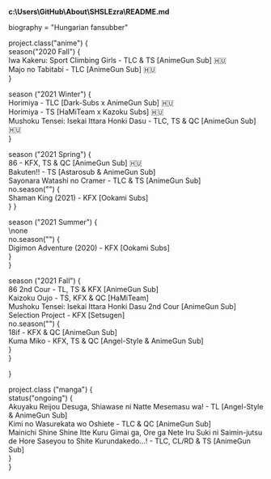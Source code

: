 <b>c:\Users\GitHub\About\SHSLEzra\README.md</b>

biography = "Hungarian fansubber"

project.class("anime") {<br>
  season("2020 Fall") {<br>
    Iwa Kakeru: Sport Climbing Girls - TLC & TS [AnimeGun Sub] 🇭🇺<br>
    Majo no Tabitabi - TLC [AnimeGun Sub] 🇭🇺<br>
  }
  
  season ("2021 Winter") {<br>
    Horimiya - TLC [Dark-Subs x AnimeGun Sub] 🇭🇺<br>
    Horimiya - TS [HaMiTeam x Kazoku Subs] 🇭🇺<br>
    Mushoku Tensei: Isekai Ittara Honki Dasu - TLC, TS & QC [AnimeGun Sub] 🇭🇺<br>
  }<br>
  
  season ("2021 Spring") {<br>
    86 - KFX, TS & QC [AnimeGun Sub] 🇭🇺<br>
    Bakuten!! - TS [Astarosub & AnimeGun Sub]<br>
    Sayonara Watashi no Cramer - TLC & TS [AnimeGun Sub]<br>
  no.season("") {<br>
    Shaman King (2021) - KFX [Ookami Subs]<br>
  }
  }
  
  season ("2021 Summer") {<br>
    \\none<br>
  no.season("") {<br>
    Digimon Adventure (2020) - KFX [Ookami Subs]<br>
  }<br>
  }<br>
  
  season ("2021 Fall") {<br>
    86 2nd Cour - TL, TS & KFX [AnimeGun Sub]<br>
    Kaizoku Oujo - TS, KFX & QC [HaMiTeam]<br>
    Mushoku Tensei: Isekai Ittara Honki Dasu 2nd Cour [AnimeGun Sub]<br>
    Selection Project - KFX [Setsugen]<br>
  no.season("") {<br>
    18if - KFX & QC [AnimeGun Sub]<br>
    Kuma Miko - KFX, TS & QC [Angel-Style & AnimeGun Sub]<br>
  }<br>
  }<br>
  
  }
  
  project.class ("manga") {<br>
    status("ongoing") {<br>
      Akuyaku Reijou Desuga, Shiawase ni Natte Mesemasu wa! - TL [Angel-Style & AnimeGun Sub]<br>
      Kimi no Wasurekata wo Oshiete - TLC & QC [AnimeGun Sub]<br>
      Mainichi Shine Shine Itte Kuru Gimai ga, Ore ga Nete Iru Suki ni Saimin-jutsu de Hore Saseyou to Shite Kurundakedo…! - TLC, CL/RD & TS [AnimeGun Sub]<br>
    }<br>
  }
